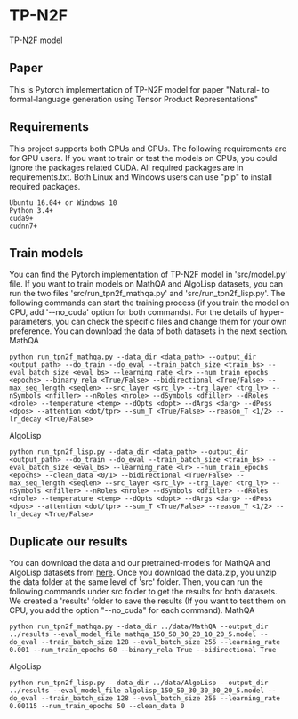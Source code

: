 # TP-N2F
 TP-N2F model
## Paper
 This is Pytorch implementation of TP-N2F model for paper "Natural- to formal-language generation using Tensor Product Representations"

## Requirements
 This project supports both GPUs and CPUs. The following requirements are for GPU users. If you want to train or test the models on CPUs, you could ignore the packages related CUDA. All required packages are in requirements.txt. Both Linux and Windows users can use "pip" to install required packages.
 ```
 Ubuntu 16.04+ or Windows 10
 Python 3.4+
 cuda9+
 cudnn7+
 ```

## Train models
 You can find the Pytorch implementation of TP-N2F model in 'src/model.py' file. If you want to train models on MathQA and AlgoLisp datasets, you can run the two files 'src/run_tpn2f_mathqa.py' and 'src/run_tpn2f_lisp.py'. The following commands can start the training process (if you train the model on CPU, add '--no_cuda' option for both commands). For the details of hyper-parameters, you can check the specific files and change them for your own preference. You can download the data of both datasets in the next section.
 MathQA
 ```
 python run_tpn2f_mathqa.py --data_dir <data_path> --output_dir <output_path> --do_train --do_eval --train_batch_size <train_bs> --eval_batch_size <eval_bs> --learning_rate <lr> --num_train_epochs <epochs> --binary_rela <True/False> --bidirectional <True/False> --max_seq_length <seqlen> --src_layer <src_ly> --trg_layer <trg_ly> --nSymbols <nfiller> --nRoles <nrole> --dSymbols <dfiller> --dRoles <drole> --temperature <temp> --dOpts <dopt> --dArgs <darg> --dPoss <dpos> --attention <dot/tpr> --sum_T <True/False> --reason_T <1/2> --lr_decay <True/False>
 ```
 AlgoLisp
 ```
 python run_tpn2f_lisp.py --data_dir <data_path> --output_dir <output_path> --do_train --do_eval --train_batch_size <train_bs> --eval_batch_size <eval_bs> --learning_rate <lr> --num_train_epochs <epochs> --clean_data <0/1> --bidirectional <True/False> --max_seq_length <seqlen> --src_layer <src_ly> --trg_layer <trg_ly> --nSymbols <nfiller> --nRoles <nrole> --dSymbols <dfiller> --dRoles <drole> --temperature <temp> --dOpts <dopt> --dArgs <darg> --dPoss <dpos> --attention <dot/tpr> --sum_T <True/False> --reason_T <1/2> --lr_decay <True/False>
 ```

## Duplicate our results
 You can download the data and our pretrained-models for MathQA and AlgoLisp datasets from [here](https://drive.google.com/open?id=1hhz23fkLmgpDKPzxaTnwYiLpCKGi_CJ1). Once you download the data.zip, you unzip the data folder at the same level of 'src' folder. Then, you can run the following commands under src folder to get the results for both datasets. We created a 'results' folder to save the results (If you want to test them on CPU, you add the option "--no_cuda" for each command).
 MathQA
 ```
 python run_tpn2f_mathqa.py --data_dir ../data/MathQA --output_dir ../results --eval_model_file mathqa_150_50_30_20_10_20_5.model --do_eval --train_batch_size 128 --eval_batch_size 256 --learning_rate 0.001 --num_train_epochs 60 --binary_rela True --bidirectional True
 ```
 AlgoLisp
 ```
 python run_tpn2f_lisp.py --data_dir ../data/AlgoLisp --output_dir ../results --eval_model_file algolisp_150_50_30_30_30_20_5.model --do_eval --train_batch_size 128 --eval_batch_size 256 --learning_rate 0.00115 --num_train_epochs 50 --clean_data 0
 ```

